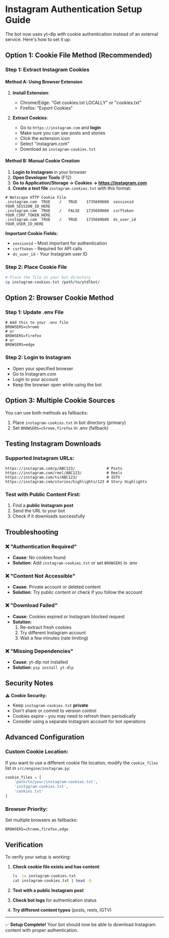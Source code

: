 # Instagram Authentication Setup Guide

The bot now uses yt-dlp with cookie authentication instead of an external service. Here's how to set it up:

## Option 1: Cookie File Method (Recommended)

### Step 1: Extract Instagram Cookies

#### Method A: Using Browser Extension
1. **Install Extension**:
   - Chrome/Edge: "Get cookies.txt LOCALLY" or "cookies.txt"
   - Firefox: "Export Cookies"

2. **Extract Cookies**:
   - Go to `https://instagram.com` and **login**
   - Make sure you can see posts and stories
   - Click the extension icon
   - Select "instagram.com" 
   - Download as `instagram-cookies.txt`

#### Method B: Manual Cookie Creation
1. **Login to Instagram** in your browser
2. **Open Developer Tools** (F12)
3. **Go to Application/Storage → Cookies → https://instagram.com**
4. **Create a text file** `instagram-cookies.txt` with this format:
```
# Netscape HTTP Cookie File
.instagram.com	TRUE	/	TRUE	1735689600	sessionid	YOUR_SESSION_ID_HERE
.instagram.com	TRUE	/	FALSE	1735689600	csrftoken	YOUR_CSRF_TOKEN_HERE
.instagram.com	TRUE	/	TRUE	1735689600	ds_user_id	YOUR_USER_ID_HERE
```

**Important Cookie Fields:**
- `sessionid` - Most important for authentication
- `csrftoken` - Required for API calls
- `ds_user_id` - Your Instagram user ID

### Step 2: Place Cookie File
```bash
# Place the file in your bot directory
cp instagram-cookies.txt /path/to/ytdlbot/
```

## Option 2: Browser Cookie Method

### Step 1: Update .env File
```env
# Add this to your .env file
BROWSERS=chrome
# or
BROWSERS=firefox
# or 
BROWSERS=edge
```

### Step 2: Login to Instagram
- Open your specified browser
- Go to Instagram.com
- Login to your account
- Keep the browser open while using the bot

## Option 3: Multiple Cookie Sources
You can use both methods as fallbacks:

1. Place `instagram-cookies.txt` in bot directory (primary)
2. Set `BROWSERS=chrome,firefox` in .env (fallback)

## Testing Instagram Downloads

### Supported Instagram URLs:
```
https://instagram.com/p/ABC123/              # Posts
https://instagram.com/reel/ABC123/           # Reels  
https://instagram.com/tv/ABC123/             # IGTV
https://instagram.com/stories/highlights/123 # Story Highlights
```

### Test with Public Content First:
1. Find a **public Instagram post**
2. Send the URL to your bot
3. Check if it downloads successfully

## Troubleshooting

### ❌ "Authentication Required"
- **Cause**: No cookies found
- **Solution**: Add `instagram-cookies.txt` or set `BROWSERS` in .env

### ❌ "Content Not Accessible"  
- **Cause**: Private account or deleted content
- **Solution**: Try public content or check if you follow the account

### ❌ "Download Failed"
- **Cause**: Cookies expired or Instagram blocked request
- **Solution**: 
  1. Re-extract fresh cookies
  2. Try different Instagram account
  3. Wait a few minutes (rate limiting)

### ❌ "Missing Dependencies"
- **Cause**: yt-dlp not installed
- **Solution**: `pip install yt-dlp`

## Security Notes

⚠️ **Cookie Security:**
- Keep `instagram-cookies.txt` **private**
- Don't share or commit to version control
- Cookies expire - you may need to refresh them periodically
- Consider using a separate Instagram account for bot operations

## Advanced Configuration

### Custom Cookie Location:
If you want to use a different cookie file location, modify the `cookie_files` list in `src/engine/instagram.py`:

```python
cookie_files = [
    'path/to/your/instagram-cookies.txt',
    'instagram-cookies.txt', 
    'cookies.txt'
]
```

### Browser Priority:
Set multiple browsers as fallbacks:
```env
BROWSERS=chrome,firefox,edge
```

## Verification

To verify your setup is working:

1. **Check cookie file exists and has content**:
   ```bash
   ls -la instagram-cookies.txt
   cat instagram-cookies.txt | head -5
   ```

2. **Test with a public Instagram post**

3. **Check bot logs** for authentication status

4. **Try different content types** (posts, reels, IGTV)

---

✅ **Setup Complete!** Your bot should now be able to download Instagram content with proper authentication.
